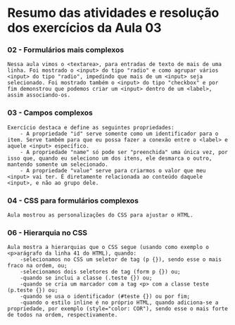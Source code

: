 # Resumo das atividades e resolução dos exercícios da Aula 03 #

### 02 - Formulários mais complexos ###
    Nessa aula vimos o <textarea>, para entradas de texto de mais de uma linha. Foi mostrado o <input> do tipo "radio" e como agrupar vários <input> do tipo "radio", impedindo que mais de um <input> seja selecionado. Foi mostrado também o <input> do tipo "checkbox" e por fim demonstrou que podemos criar um <input> dentro de um <label>, assim associando-os.


### 03 - Campos complexos ###
    Exercício destaca e define as seguintes propriedades:
        - A propriedade "id" serve somente como um identificador para o item. Serve também para que eu possa fazer a conexão entre o <label> e aquele <input> específico.
        - A propriedade "name" só pode ser "preenchida" uma única vez, por isso que, quando eu seleciono um dos itens, ele desmarca o outro, mantendo somente um selecionado.
        - A propriedade "value" serve para criarmos o valor que meu <input> vai ter. É diretamente relacionada ao conteúdo daquele <input>, e não ao grupo dele.


### 04 - CSS para formulários complexos ###
    Aula mostrou as personalizações do CSS para ajustar o HTML.


### 06 - Hierarquia no CSS ###
    Aula mostra a hierarquias que o CSS segue (usando como exemplo o <p>arágrafo da linha 41 do HTML), quando:
        -selecionamos no CSS um seletor de tag (p {}), sendo esse o mais fraco na ordem, ou;
        -selecionamos dois seletores de tag (form p {}) ou;
        -quando se inclui a classe (.teste {}) ou; 
        -quando se cria um marcador com a tag <p> com a classe teste (p.teste {}) ou;
        -quando se usa o identificador (#teste {}) ou por fim;
        -quando o estilo inline é no próprio HTML, quando adiciona-se a propriedade, por exemplo (style="color: COR"), sendo esse o mais forte de todos na ordem, respectivamente.